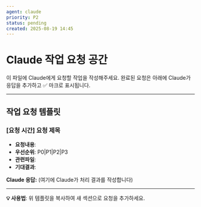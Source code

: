 ```yaml
---
agent: claude
priority: P2
status: pending
created: 2025-08-19 14:45
---
```


# Claude 작업 요청 공간

이 파일에 Claude에게 요청할 작업을 작성해주세요.
완료된 요청은 아래에 Claude가 응답을 추가하고 ✅ 마크로 표시됩니다.

---

## 작업 요청 템플릿

### [요청 시간] 요청 제목
- **요청내용**: 
- **우선순위**: P0|P1|P2|P3
- **관련파일**: 
- **기대결과**: 

**Claude 응답:**
(여기에 Claude가 처리 결과를 작성합니다)

---

**💡 사용법**: 위 템플릿을 복사하여 새 섹션으로 요청을 추가하세요.